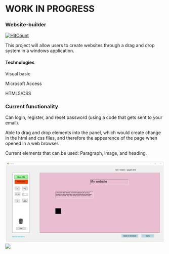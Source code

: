 # WORK IN PROGRESS

### Website-builder

[![HitCount](http://hits.dwyl.com/EthanYeung513/websiteBuilder.svg)](http://hits.dwyl.com/EthanYeung513/websiteBuilder)


This project will allow users to create websites through a drag and drop system in a windows application. 

#### Technologies
Visual basic 

Microsoft Access

HTML5/CSS


### Current functionality

Can login, register, and reset password (using a code that gets sent to your email).

Able to drag and drop elements into the panel, which would create change in the html and css files, and therefore the appearence of the page when opened
in a web browser.

Current elements that can be used: Paragraph, image, and heading.


<img src="githubImages/webBuilderDemoCanvas.PNG">

<img src="webBuilderDemoPage.PNG">

